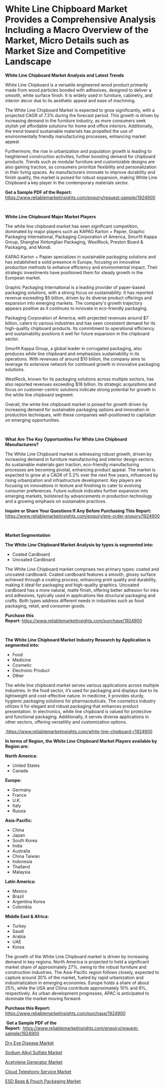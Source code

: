 <p><h1>White Line Chipboard Market Provides a Comprehensive Analysis Including a Macro Overview of the Market, Micro Details such as Market Size and Competitive Landscape</h1></p><p><strong>White Line Chipboard Market Analysis and Latest Trends</strong></p>
<p><p>White Line Chipboard is a versatile engineered wood product primarily made from wood particles bonded with adhesives, designed to deliver a smooth, white surface finish. It is widely used in furniture, cabinetry, and interior decor due to its aesthetic appeal and ease of machining.</p><p>The White Line Chipboard Market is expected to grow significantly, with a projected CAGR of 7.3% during the forecast period. This growth is driven by increasing demand in the furniture industry, as more consumers seek stylish yet affordable solutions for home and office interiors. Additionally, the trend toward sustainable materials has propelled the use of environmentally friendly manufacturing processes, enhancing market appeal. </p><p>Furthermore, the rise in urbanization and population growth is leading to heightened construction activities, further boosting demand for chipboard products. Trends such as modular furniture and customizable designs are also gaining traction, as consumers prioritize flexibility and personalization in their living spaces. As manufacturers innovate to improve durability and finish quality, the market is poised for robust expansion, making White Line Chipboard a key player in the contemporary materials sector.</p></p>
<p><strong>Get a Sample PDF of the Report:&nbsp;</strong> <a href="https://www.reliablemarketinsights.com/enquiry/request-sample/1924900?utm_campaign=1347&utm_medium=2&utm_source=Github&utm_content=ia&utm_term=24102024&utm_id=white-line-chipboard">https://www.reliablemarketinsights.com/enquiry/request-sample/1924900</a></p>
<p>&nbsp;</p>
<p><strong>White Line Chipboard Major Market Players</strong></p>
<p><p>The white line chipboard market has seen significant competition, dominated by major players such as KAPAG Karton + Papier, Graphic Packaging International, Packaging Corporation of America, Smurfit Kappa Group, Shanghai Xintonglian Packaging, WestRock, Preston Board & Packaging, and Mondi. </p><p>KAPAG Karton + Papier specializes in sustainable packaging solutions and has established a solid presence in Europe, focusing on innovative production methods to enhance efficiency and environmental impact. Their strategic investments have positioned them for steady growth in the European market.</p><p>Graphic Packaging International is a leading provider of paper-based packaging solutions, with a strong focus on sustainability. It has reported revenue exceeding $5 billion, driven by its diverse product offerings and expansion into emerging markets. The company's growth trajectory appears positive as it continues to innovate in eco-friendly packaging.</p><p>Packaging Corporation of America, with projected revenues around $7 billion, caters to various industries and has seen consistent demand for its high-quality chipboard products. Its commitment to operational efficiency and sustainability positions it well for future expansion in the chipboard sector.</p><p>Smurfit Kappa Group, a global leader in corrugated packaging, also produces white line chipboard and emphasizes sustainability in its operations. With revenues of around $10 billion, the company aims to leverage its extensive network for continued growth in innovative packaging solutions.</p><p>WestRock, known for its packaging solutions across multiple sectors, has also reported revenues exceeding $18 billion. Its strategic acquisitions and focus on customer-centric solutions indicate strong potential for growth in the white line chipboard segment.</p><p>Overall, the white line chipboard market is poised for growth driven by increasing demand for sustainable packaging options and innovation in production techniques, with these companies well-positioned to capitalize on emerging opportunities.</p></p>
<p>&nbsp;</p>
<p><strong>What Are The Key Opportunities For White Line Chipboard Manufacturers?</strong></p>
<p><p>The White Line Chipboard market is witnessing robust growth, driven by increasing demand in furniture manufacturing and interior design sectors. As sustainable materials gain traction, eco-friendly manufacturing processes are becoming pivotal, enhancing product appeal. The market is expected to grow at a CAGR of 5.2% over the next five years, influenced by rising urbanization and infrastructure development. Key players are focusing on innovations in texture and finishing to cater to evolving consumer preferences. Future outlook indicates further expansion into emerging markets, bolstered by advancements in production technology and a growing emphasis on sustainable practices.</p></p>
<p><strong>Inquire or Share Your Questions If Any Before Purchasing This Report:</strong> <a href="https://www.reliablemarketinsights.com/enquiry/pre-order-enquiry/1924900?utm_campaign=1347&utm_medium=2&utm_source=Github&utm_content=ia&utm_term=24102024&utm_id=white-line-chipboard">https://www.reliablemarketinsights.com/enquiry/pre-order-enquiry/1924900</a></p>
<p>&nbsp;</p>
<p><strong>Market Segmentation</strong></p>
<p><strong>The White Line Chipboard Market Analysis by types is segmented into:</strong></p>
<p><ul><li>Coated Cardboard</li><li>Uncoated Cardboard</li></ul></p>
<p><p>The White Line Chipboard market comprises two primary types: coated and uncoated cardboard. Coated cardboard features a smooth, glossy surface achieved through a coating process, enhancing print quality and durability, making it ideal for packaging and high-quality graphics. Uncoated cardboard has a more natural, matte finish, offering better adhesion for inks and adhesives, typically used in applications like structural packaging and crafts. Both types address different needs in industries such as food packaging, retail, and consumer goods.</p></p>
<p><strong>Purchase this Report:&nbsp;</strong><a href="https://www.reliablemarketinsights.com/purchase/1924900?utm_campaign=1347&utm_medium=2&utm_source=Github&utm_content=ia&utm_term=24102024&utm_id=white-line-chipboard">https://www.reliablemarketinsights.com/purchase/1924900</a></p>
<p>&nbsp;</p>
<p><strong>The White Line Chipboard Market Industry Research by Application is segmented into:</strong></p>
<p><ul><li>Food</li><li>Medicine</li><li>Cosmetic</li><li>Electronic Product</li><li>Other</li></ul></p>
<p><p>The white line chipboard market serves various applications across multiple industries. In the food sector, it’s used for packaging and displays due to its lightweight and cost-effective nature. In medicine, it provides sturdy, hygienic packaging solutions for pharmaceuticals. The cosmetics industry utilizes it for elegant and robust packaging that enhances product presentation. In electronics, white line chipboard is valued for protective and functional packaging. Additionally, it serves diverse applications in other sectors, offering versatility and customization options.</p></p>
<p><a href="https://www.reliablemarketinsights.com/white-line-chipboard-r1924900?utm_campaign=1347&utm_medium=2&utm_source=Github&utm_content=ia&utm_term=24102024&utm_id=white-line-chipboard">&nbsp;https://www.reliablemarketinsights.com/white-line-chipboard-r1924900</a></p>
<p><strong>In terms of Region, the White Line Chipboard Market Players available by Region are:</strong></p>
<p>
    <p> <strong> North America: </strong>
        <ul>
            <li>United States</li>
            <li>Canada</li>
        </ul>
        </p> 
    <p> <strong> Europe: </strong>
        <ul>
            <li>Germany</li>
            <li>France</li>
            <li>U.K.</li>
            <li>Italy</li>
            <li>Russia</li>
        </ul>
        </p> 
    <p> <strong> Asia-Pacific: </strong>
        <ul>
            <li>China</li>
            <li>Japan</li>
            <li>South Korea</li>
            <li>India</li>
            <li>Australia</li>
            <li>China Taiwan</li>
            <li>Indonesia</li>
            <li>Thailand</li>
            <li>Malaysia</li>
        </ul>
        </p> 
    <p> <strong> Latin America: </strong>
        <ul>
            <li>Mexico</li>
            <li>Brazil</li>
            <li>Argentina Korea</li>
            <li>Colombia</li>
        </ul>
        </p> 
    <p> <strong> Middle East & Africa: </strong>
        <ul>
            <li>Turkey</li>
            <li>Saudi</li>
            <li>Arabia</li>
            <li>UAE</li>
            <li>Korea</li>
        </ul>
    </p>
    </p>
<p><p>The growth of the White Line Chipboard market is driven by increasing demand in key regions. North America is projected to hold a significant market share of approximately 27%, owing to the robust furniture and construction industries. The Asia-Pacific region follows closely, expected to capture around 30% of the market, fueled by rapid urbanization and industrialization in emerging economies. Europe holds a share of about 25%, while the USA and China contribute approximately 10% and 8%, respectively. As urban development progresses, APAC is anticipated to dominate the market moving forward.</p></p>
<p><strong>Purchase this Report: </strong><a href="https://www.reliablemarketinsights.com/purchase/1924900?utm_campaign=1347&utm_medium=2&utm_source=Github&utm_content=ia&utm_term=24102024&utm_id=white-line-chipboard">https://www.reliablemarketinsights.com/purchase/1924900</a></p>
<p>&nbsp;<strong>Get a Sample PDF of the Report:&nbsp;&nbsp;</strong><a href="https://www.reliablemarketinsights.com/enquiry/request-sample/1924900?utm_campaign=1347&utm_medium=2&utm_source=Github&utm_content=ia&utm_term=24102024&utm_id=white-line-chipboard">https://www.reliablemarketinsights.com/enquiry/request-sample/1924900</a></p>
<p><strong></strong></p>
<p><p><a href="https://www.linkedin.com/pulse/dry-eye-disease-market-outlook-share-analysis-growth-trends-lvvnf?utm_campaign=1347&utm_medium=2&utm_source=Github&utm_content=ia&utm_term=24102024&utm_id=white-line-chipboard">Dry Eye Disease Market</a></p><p><a href="https://github.com/indrystar/Market-Research-Report-List-5/blob/main/sodium-alkyl-sulfate-market.md?utm_campaign=1347&utm_medium=2&utm_source=Github&utm_content=ia&utm_term=24102024&utm_id=white-line-chipboard">Sodium Alkyl Sulfate Market</a></p><p><a href="https://issuu.com/reportprime-2/docs/acetylene-generator-market-size-203_63fae108d9f245?utm_campaign=1347&utm_medium=2&utm_source=Github&utm_content=ia&utm_term=24102024&utm_id=white-line-chipboard">Acetylene Generator Market</a></p><p><a href="https://www.linkedin.com/pulse/cloud-telephony-service-market-industry-landscape-growth-trajectories-cglxf?utm_campaign=1347&utm_medium=2&utm_source=Github&utm_content=ia&utm_term=24102024&utm_id=white-line-chipboard">Cloud Telephony Service Market</a></p><p><a href="https://www.linkedin.com/pulse/esd-bags-pouch-packaging-market-segmentation-geographical-e1sjf?utm_campaign=1347&utm_medium=2&utm_source=Github&utm_content=ia&utm_term=24102024&utm_id=white-line-chipboard">ESD Bags & Pouch Packaging Market</a></p></p>